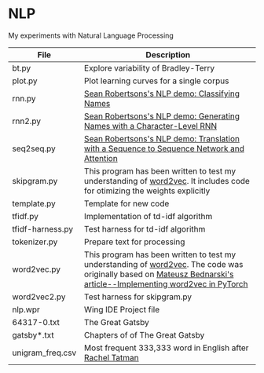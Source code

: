 # NLP

My experiments with Natural Language Processing

File | Description
-----------------|---------------------------------------------------------------
bt.py|Explore variability of Bradley-Terry
plot.py|Plot learning curves for a single corpus
rnn.py|[Sean Robertsons's NLP demo: Classifying Names](https://pytorch.org/tutorials/intermediate/char_rnn_classification_tutorial.html)
rnn2.py|[Sean Robertsons's NLP demo: Generating Names with a Character-Level RNN](https://pytorch.org/tutorials/intermediate/char_rnn_generation_tutorial.html)
seq2seq.py|[Sean Robertsons's NLP demo: Translation with a Sequence to Sequence Network and Attention](https://pytorch.org/tutorials/intermediate/seq2seq_translation_tutorial.html)
skipgram.py|This program has been written to test my understanding of [word2vec](https://arxiv.org/abs/1301.3781/Word2Vec). It includes code for otimizing the weights explicitly
template.py|Template for new code
tfidf.py|Implementation of td-idf algorithm
tfidf-harness.py|Test harness for td-idf algorithm
tokenizer.py|Prepare text for processing
word2vec.py |This program has been written to test my understanding of [word2vec](https://arxiv.org/abs/1301.3781/Word2Vec). The code was originally based on [Mateusz Bednarski's article--Implementing word2vec in PyTorch](https://towardsdatascience.com/implementing-word2vec-in-pytorch-skip-gram-model-e6bae040d2fb)
word2vec2.py|Test harness for skipgram.py
nlp.wpr|Wing IDE Project file
64317-0.txt|The Great Gatsby
gatsby*.txt|Chapters of of The Great Gatsby
unigram_freq.csv|Most frequent 333,333 word in English after [Rachel Tatman](https://www.kaggle.com/rtatman/english-word-frequenc)
